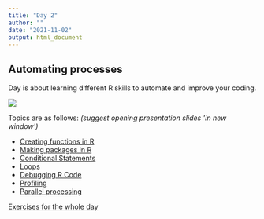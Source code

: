 ```yaml
---
title: "Day 2"
author: ""
date: "2021-11-02"
output: html_document
---
```




## Automating processes

Day is about learning different R skills to automate and improve your coding.

![](https://media.giphy.com/media/f6hnhHkks8bk4jwjh3/giphy.gif)

Topics are as follows: *(suggest opening presentation slides 'in new window')*

* [Creating functions in R](/01_function_slides/functions-tlk.html)
* [Making packages in R](/02_making_pkg/making_pkg-tlk.html)
* [Conditional Statements](/03_conditionals/conditionals-tlk.html)
* [Loops](/04_loops/loops-tlk.html)
* [Debugging R Code](/05_debugging/debugging-tlk.html)
* [Profiling](/05_profiling/profiling-tlk.html)
* [Parallel processing](/06_parallel/parallel-tlk.html)

[Exercises for the whole day](/2021/11/04/day2-exercises/)
